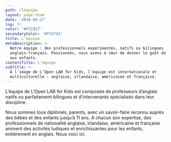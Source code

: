 ```yaml
---
path: /lequipe
layout: page-team
date: '2018-04-27'
lng: fr
color: '#FCC817'
secondaryColor: '#ffd743'
title: L’équipe
metaDescription: >-
  Notre équipe : des professionnels expérimentés, natifs ou bilingues
  anglais-français. Passionnés, nous avons à cœur de donner le goût de l’anglais
  aux enfants. 
contentTitle: L'équipe
subTitle: >-
  A l’image de L’Open LAB for Kids, l’équipe est internationale et
  multiculturelle : anglaise, irlandaise, américaine et française.
---
```

L’équipe de L’Open LAB for Kids est composée de professeurs d’anglais natifs ou parfaitement bilingues et d’intervenants spécialisés dans leur discipline. 

Nous sommes tous diplômés, parents, avec un savoir-faire reconnu auprès des bébés et des enfants jusqu’à 11 ans. A chacun son expertise, des professionnels de nationalité anglaise, irlandaise, américaine et française animent des activités ludiques et enrichissantes pour les enfants, entièrement en anglais.  Nous voici ici.
